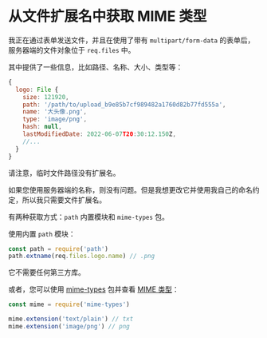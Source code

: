 # 从文件扩展名中获取 MIME 类型

我正在通过表单发送文件，并且在使用了带有 `multipart/form-data` 的表单后，服务器端的文件对象位于 `req.files` 中。

其中提供了一些信息，比如路径、名称、大小、类型等：

```js
{
  logo: File {
    size: 121920,
    path: '/path/to/upload_b9e85b7cf989482a1760d82b77fd555a',
    name: '大头像.png',
    type: 'image/png',
    hash: null,
    lastModifiedDate: 2022-06-07T20:30:12.150Z,
    //...
  }
}
```

请注意，临时文件路径没有扩展名。

如果您使用服务器端的名称，则没有问题。但是我想更改它并使用我自己的命名约定，所以我只需要文件扩展名。

有两种获取方式：`path` 内置模块和 `mime-types` 包。

使用内置 `path` 模块：

```js
const path = require('path')
path.extname(req.files.logo.name) // .png
```

它不需要任何第三方库。

或者，您可以使用 [mime-types](https://www.npmjs.com/package/mime-types) 包并查看 [MIME 类型](https://developer.mozilla.org/zh-CN/docs/Web/HTTP/Basics_of_HTTP/MIME_Types)：

```js
const mime = require('mime-types')

mime.extension('text/plain') // txt
mime.extension('image/png') // png
```
